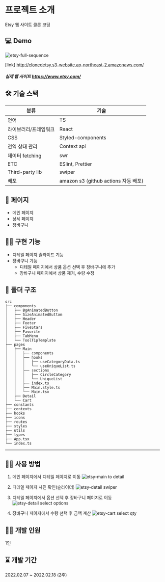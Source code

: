 # 프로젝트 소개
Etsy 웹 사이트 클론 코딩

## 💻 Demo
![etsy-full-sequence](https://user-images.githubusercontent.com/80020227/155748306-a572b280-91b6-469c-9801-b1973f0fc347.gif)

[link] http://clonedetsy.s3-website.ap-northeast-2.amazonaws.com/

##### 실제 웹 사이트 https://www.etsy.com/

## 🛠️ 기술 스택

| 분류 | 기술 |
| --- | --- |
| 언어 | TS |
| 라이브러리/프레임워크 | React |
| CSS | Styled-components |
| 전역 상태 관리 | Context api |
| 데이터 fetching | swr |
| ETC | ESlint, Prettier |
| Third-party lib | swiper |
| 배포 | amazon s3 (github actions 자동 배포) |

## 📄 페이지
- 메인 페이지
- 상세 페이지
- 장바구니

## 👨‍💻 구현 기능
- 디테일 페이지 슬라이드 기능
- 장바구니 기능
  - 디테일 페이지에서 상품 옵션 선택 후 장바구니에 추가
  - 장바구니 페이지에서 상품 제거, 수량 수정

## 📂 폴더 구조
```
src
├── components
│   ├── BgAnimatedButton
│   ├── SizeAnimatedButton
│   ├── Header
│   ├── Footer
│   ├── FiveStars
│   ├── Favorite
│   ├── TabMenu
│   └── ToolTipTemplate
├── pages
│   ├── Main
│   │   ├── components
│   │   ├── hooks
│   │   │   ├── useCategoryData.ts
│   │   │   └── useUniqueList.ts
│   │   ├── sections
│   │   │   ├── CircleCategory
│   │   │   └── UniqueList
│   │   ├── index.ts
│   │   ├── Main.style.ts
│   │   └── Main.tsx
│   ├── Detail
│   └── Cart
├── constants
├── contexts
├── hooks
├── icons
├── routes
├── styles
├── utils
├── types
├── App.tsx
└── index.ts
```

---

## 👨‍🏫 사용 방법

1. 메인 페이지에서 디테일 페이지로 이동
![etsy-main to detail](https://user-images.githubusercontent.com/80020227/155747461-40b9aa0e-2dfb-4b07-84e0-dc3ed86869c9.gif)

2. 디테일 페이지 사진 확인(슬라이더)
![etsy-detail swiper](https://user-images.githubusercontent.com/80020227/155747481-a8208e98-ff1a-4d4b-9500-00c2b545603c.gif)

3. 디테일 페이지에서 옵션 선택 후 장바구니 페이지로 이동
![etsy-detail select options](https://user-images.githubusercontent.com/80020227/155747492-280fc107-51c3-486e-84d3-38cd993b37be.gif)

4. 장바구니 페이지에서 수량 선택 후 금액 계산
![etsy-cart select qty](https://user-images.githubusercontent.com/80020227/155747506-2ac4a0a2-ecf6-4fb7-b73b-5bb3540a8c22.gif)


## 👨‍💻 개발 인원
1인

## ⌛ 개발 기간
2022.02.07 ~ 2022.02.18 (2주)
